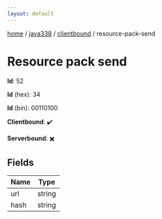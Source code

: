 ```yaml
---
layout: default
---
```


[home](/)  /  [java338](/protocol/java338)  /  [clientbound](/protocol/java338/clientbound)  /  resource-pack-send

# Resource pack send

**Id**: 52

**Id** (hex): 34

**Id** (bin): 00110100

**Clientbound**: ✔️

**Serverbound**: ✖️

## Fields

Name | Type
---|---
url | string
hash | string
